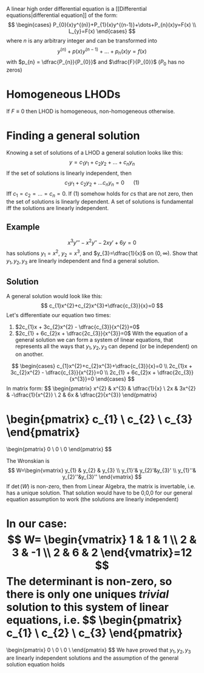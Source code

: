 A linear high order differential equation is a [[Differential equations|differential equation]] of the form:
$$
\begin{cases}
P_{0}(x)y^{(n)}+P_{1}(x)y^{(n-1)}+\dots+P_{n}(x)y=F(x) \\
L_{y}=F(x)
\end{cases}
$$
where $n$ is any arbitrary integer and can be transformed into
$$
y^{(n)}+p(x)y^{(n-1)}+\dots+p_{n}(x)y=f(x)
$$
with $p_{n} = \dfrac{P_{n}}{P_{0}}$ and $\dfrac{F}{P_{0}}$ ($P_{0}$ has no zeros)
# Homogeneous LHODs
If $F \equiv 0$ then LHOD is homogeneous, non-homogeneous otherwise.

# Finding a general solution
Knowing a set of solutions of a LHOD a general solution looks like this:
$$
y=c_{1}y_{1}+c_{2}y_{2}+\dots +c_{n}y_{n}
$$
If the set of solutions is linearly independent, then
$$
c_{1}y_{1}+c_{2}y_{2}+\dots c_{n}y_{n}=0\ \ \ \ \ \ (1)
$$
Iff $c_{1}=c_{2}=\dots=c_{n}=0$. If $(1)$ somehow holds for $c$s that are not zero, then the set of solutions is linearly dependent.
A set of solutions is fundamental iff the solutions are linearly independent.
## Example
$$
x^{3}y'''-x^{2}y''-2xy'+6y=0
$$
has solutions $y_{1}=x^{2}$, $y_{2}=x^{3}$, and $y_{3}=\dfrac{1}{x}$ on $(0, \infty)$. Show that $y_{1},y_{2},y_{3}$ are linearly independent and find a general solution.
## Solution
A general solution would look like this:
$$
c_{1}x^{2}+c_{2}x^{3}+\dfrac{c_{3}}{x}=0
$$
Let's differentiate our equation two times:
1) $2c_{1}x + 3c_{2}x^{2} - \dfrac{c_{3}}{x^{2}}=0$
2) $2c_{1} + 6c_{2}x + \dfrac{2c_{3}}{x^{3}}=0$
With the equation of a general solution we can form a system of linear equations, that represents all the ways that $y_{1},y_{2},y_{3}$ can depend (or be independent) on on another.

$$
\begin{cases}
c_{1}x^{2}+c_{2}x^{3}+\dfrac{c_{3}}{x}=0 \\
2c_{1}x + 3c_{2}x^{2} - \dfrac{c_{3}}{x^{2}}=0 \\
2c_{1} + 6c_{2}x + \dfrac{2c_{3}}{x^{3}}=0
\end{cases}
$$
In matrix form:
$$
\begin{pmatrix}
x^{2} & x^{3} & \dfrac{1}{x} \\
2x & 3x^{2} & -\dfrac{1}{x^{2}} \\
2 & 6x & \dfrac{2}{x^{3}}
\end{pmatrix}

\begin{pmatrix}
c_{1} \\
c_{2} \\
c_{3}
\end{pmatrix}
=
\begin{pmatrix}
0 \\
0 \\
0
\end{pmatrix}
$$

The Wronskian is
$$
W=\begin{vmatrix}
y_{1} & y_{2} & y_{3}  \\
y_{1}'& y_{2}'&y_{3}' \\
y_{1}''& y_{2}''&y_{3}''
\end{vmatrix}
$$
If $\det(W)$ is non-zero, then from Linear Algebra, the matrix is invertable, i.e. has a unique solution. That solution would have to be 0,0,0 for our general equation assumption to work (the solutions are linearly independent)

In our case:
$$
W=
\begin{vmatrix}
1 & 1 & 1 \\
2 & 3 & -1 \\
2 & 6 & 2
\end{vmatrix}=12
$$
The determinant is non-zero, so there is only one uniques *trivial* solution to this system of linear equations, i.e.
$$
\begin{pmatrix}
c_{1} \\
c_{2} \\
c_{3}
\end{pmatrix}
=
\begin{pmatrix}
0 \\
0 \\
0 \\
\end{pmatrix}
$$
We have proved that $y_{1},y_{2},y_{3}$ are linearly independent solutions and the assumption of the general solution equation holds

